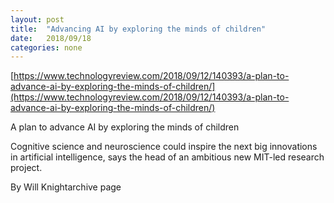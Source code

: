 ```yaml
---
layout: post
title:  "Advancing AI by exploring the minds of children"
date:   2018/09/18
categories: none
---
```








[https://www.technologyreview.com/2018/09/12/140393/a-plan-to-advance-ai-by-exploring-the-minds-of-children/](https://www.technologyreview.com/2018/09/12/140393/a-plan-to-advance-ai-by-exploring-the-minds-of-children/)



A plan to advance AI by exploring the minds of children

Cognitive science and neuroscience could inspire the next big innovations in artificial intelligence, says the head of an ambitious new MIT-led research project.

By Will Knightarchive page



 

